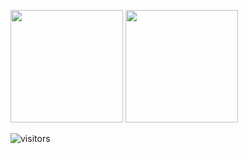 <p>
  <img height="180em" src="https://github-readme-stats.vercel.app/api?username=Takaharayuuki&show_icons=true&hide_border=true&&count_private=true&include_all_commits=true" />
  <img height="180em" src="https://github-readme-stats.vercel.app/api/top-langs/?username=Takaharayuuki&exclude_repo=KNN-Image-Classification&show_icons=true&hide_border=true&layout=compact&langs_count=8"/>
</p>

![visitors](https://visitor-badge.glitch.me/badge?page_id=Takaharayuuki.visitor-badge)
